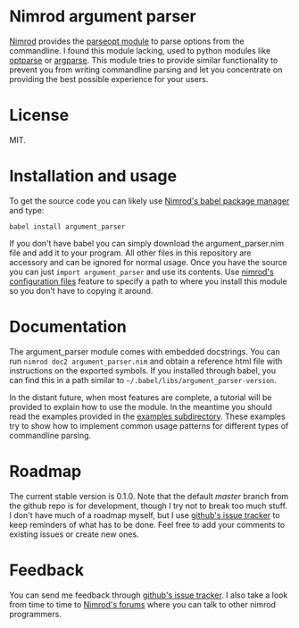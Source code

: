 Nimrod argument parser
======================

[Nimrod](http://nimrod-code.org) provides the [parseopt
module](http://nimrod-code.org/parseopt.html) to parse options from
the commandline. I found this module lacking, used to python modules
like [optparse](http://docs.python.org/2/library/optparse.html) or
[argparse](http://docs.python.org/3/library/argparse.html).  This
module tries to provide similar functionality to prevent you from
writing commandline parsing and let you concentrate on providing
the best possible experience for your users.


License
=======

MIT.


Installation and usage
======================

To get the source code you can likely use [Nimrod's babel package
manager](https://github.com/nimrod-code/babel) and type:

    babel install argument_parser

If you don't have babel you can simply download the argument_parser.nim
file and add it to your program. All other files in this repository
are accessory and can be ignored for normal usage. Once you have
the source you can just ``import argument_parser`` and use its
contents. Use [nimrod's configuration
files](http://nimrod-code.org/nimrodc.html#configuration-files)
feature to specify a path to where you install this module so you
don't have to copying it around.


Documentation
=============

The argument_parser module comes with embedded docstrings. You can
run ``nimrod doc2 argument_parser.nim`` and obtain a reference html
file with instructions on the exported symbols.  If you installed
through babel, you can find this in a path similar to
``~/.babel/libs/argument_parser-version``.

In the distant future, when most features are complete, a tutorial
will be provided to explain how to use the module. In the meantime
you should read the examples provided in the [examples
subdirectory](examples). These examples try to show how to implement
common usage patterns for different types of commandline parsing.


Roadmap
=======

The current stable version is 0.1.0. Note that the default *master*
branch from the github repo is for development, though I try not
to break too much stuff. I don't have much of a roadmap myself, but
I use [github's issue
tracker](http://github.com/gradha/argument_parser/issues) to keep
reminders of what has to be done. Feel free to add your comments
to existing issues or create new ones.


Feedback
========

You can send me feedback through [github's issue
tracker](http://github.com/gradha/argument_parser/issues). I also
take a look from time to time to [Nimrod's
forums](http://forum.nimrod-code.org) where you can talk to other
nimrod programmers.
